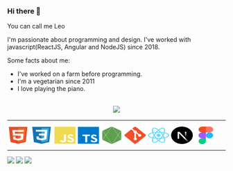 ### Hi there 👋

You can call me Leo

I'm passionate about programming and design. I've worked with javascript(ReactJS, Angular and NodeJS) since 2018. 

Some facts about me:
  * I've worked on a farm before programming.
  * I'm a vegetarian since 2011
  * I love playing the piano.

<br>
<div align="center">
<!--  <img height="180em" src="https://github-readme-stats.vercel.app/api?username=leogoulartoli&show_icons=true&theme=monokai&include_all_commits=true&count_private=true"/> -->
 <img height="180em" src="https://github-readme-stats.vercel.app/api/top-langs/?username=leogoulartoli&layout=compact&langs_count=7&theme=monokai"/>
</div>

<hr>

<div dir="auto">
<img align="center" alt="Leo-HTML" height="40" width="50" src="https://raw.githubusercontent.com/devicons/devicon/master/icons/html5/html5-original.svg" style="max-width: 100%;">
<img align="center" alt="Leo-CSS" height="40" width="50" src="https://raw.githubusercontent.com/devicons/devicon/master/icons/css3/css3-original.svg" style="max-width: 100%;">
<img align="center" alt="Leo-JS" height="40" width="50" src="https://raw.githubusercontent.com/devicons/devicon/master/icons/javascript/javascript-plain.svg" style="max-width: 100%;">
 <img align="center" alt="Leo-TS" height="40" width="50" src="https://raw.githubusercontent.com/devicons/devicon/master/icons/typescript/typescript-plain.svg" style="max-width: 100%;">
 <img align="center" alt="Leo-NodeJS" height="40" width="50" src="https://raw.githubusercontent.com/devicons/devicon/master/icons/nodejs/nodejs-plain.svg" style="max-width: 100%;">
 <img align="center" alt="Leo-Git" height="40" width="50" src="https://raw.githubusercontent.com/devicons/devicon/master/icons/git/git-plain.svg" style="max-width: 100%;">
 <img align="center" alt="Leo-React" height="40" width="50" src="https://raw.githubusercontent.com/devicons/devicon/master/icons/react/react-original.svg" style="max-width: 100%;">
 <img align="center" alt="Leo-NextJS" height="40" width="50" src="https://raw.githubusercontent.com/devicons/devicon/master/icons/nextjs/nextjs-original.svg" style="max-width: 100%;">
  <img align="center" alt="Leo-Figma" height="40" width="50" src="https://raw.githubusercontent.com/devicons/devicon/master/icons/figma/figma-original.svg" style="max-width: 100%;">


</div>

<hr>

<a href="http://www.leogoulartoli.com/" target="_blank"><img src="https://img.shields.io/badge/-Website-792DE4?style=for-the-badge&logoColor=white" target="_blank"></a>
<a href = "mailto:leogoulartoli@gmail.com"><img src="https://img.shields.io/badge/-Gmail-%23333?style=for-the-badge&logo=gmail&logoColor=white" target="_blank"></a>
<a href="https://www.linkedin.com/in/leonardo-goulart-de-oliveira/" target="_blank"><img src="https://img.shields.io/badge/-LinkedIn-%230077B5?style=for-the-badge&logo=linkedin&logoColor=white" target="_blank"></a>


<!--
**leogoulartoli/leogoulartoli** is a ✨ _special_ ✨ repository because its `README.md` (this file) appears on your GitHub profile.

Here are some ideas to get you started:

- 🔭 I’m currently working on ...
- 🌱 I’m currently learning ...
- 👯 I’m looking to collaborate on ...
- 🤔 I’m looking for help with ...
- 💬 Ask me about ...
- 📫 How to reach me: ...
- 😄 Pronouns: ...
- ⚡ Fun fact: ...
-->
